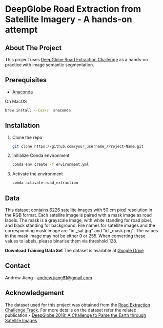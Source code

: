 # DeepGlobe Road Extraction from Satellite Imagery - A hands-on attempt

<!-- ABOUT THE PROJECT -->
## About The Project

This project uses [DeepGlobe Road Extraction Challenge](https://competitions.codalab.org/competitions/18467#participate-get_starting_kit) as a hands-on practice with image semantic segmentation. 


## Prerequisites

* [Anaconda](https://www.anaconda.com/products/individual)

On MacOS
  ```sh
  brew install --Casks  anaconda
  ```

## Installation

1. Clone the repo
   ```sh
   git clone https://github.com/your_username_/Project-Name.git
   ```
2. Initialize Conda environment
   ```sh
   conda env create -f environment.yml
   ```
3. Activate the environment
   ```sh
   conda activate road_extraction
   ```    
## Data

This dataset contains 6226 satellite images with 50 cm pixel resolution in the RGB format. Each satellite image is paired with a mask image as road labels. The mask is a grayscale image, with white standing for road pixel, and black standing for background. File names for satellite images and the corresponding mask image are "id _sat.jpg" and "id _mask.png". The values in the mask image may not be either 0 or 255. When converting these values to labels, please binarise them via threshold 128.

**Download Training Data Set**
The dataset is available at [Google Drive](https://drive.google.com/file/d/1tB8Jo_wfbz796aTQP8fGnMdTWmujKsqd/view?usp=sharing)
## Contact
Andrew Jiang - andrew.jiang81@gmail.com


## Acknowledgement

The dataset used for this project was obtained from the [Road Extraction Challenge Track](https://competitions.codalab.org/competitions/18467#participate-get_starting_kit).  For more details on the dataset refer the related publication - [DeepGlobe 2018: A Challenge to Parse the Earth through Satellite Images](https://arxiv.org/abs/1805.06561)

